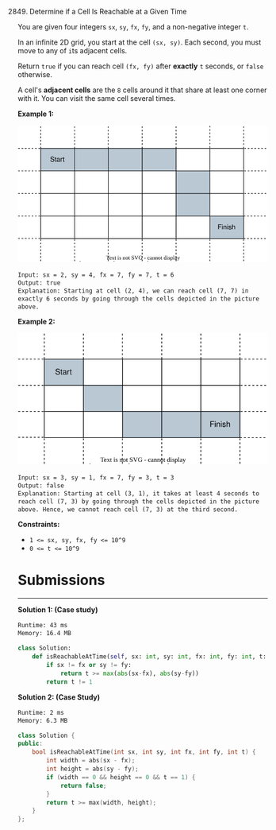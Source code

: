2849. Determine if a Cell Is Reachable at a Given Time

You are given four integers `sx`, `sy`, `fx`, `fy`, and a non-negative integer `t`.

In an infinite 2D grid, you start at the cell `(sx, sy)`. Each second, you must move to any of `i`ts adjacent cells.

Return `true` if you can reach cell `(fx, fy)` after **exactly** `t` seconds, or `false` otherwise.

A cell's **adjacent cells** are the `8` cells around it that share at least one corner with it. You can visit the same cell several times.

 

**Example 1:**

![2849_example2.svg](img/2849_example2.svg)
```
Input: sx = 2, sy = 4, fx = 7, fy = 7, t = 6
Output: true
Explanation: Starting at cell (2, 4), we can reach cell (7, 7) in exactly 6 seconds by going through the cells depicted in the picture above. 
```

**Example 2:**

![2849_example1.svg](img/2849_example1.svg)
```
Input: sx = 3, sy = 1, fx = 7, fy = 3, t = 3
Output: false
Explanation: Starting at cell (3, 1), it takes at least 4 seconds to reach cell (7, 3) by going through the cells depicted in the picture above. Hence, we cannot reach cell (7, 3) at the third second.
```

**Constraints:**

* `1 <= sx, sy, fx, fy <= 10^9`
* `0 <= t <= 10^9`

# Submissions
---
**Solution 1: (Case study)**
```
Runtime: 43 ms
Memory: 16.4 MB
```
```python
class Solution:
    def isReachableAtTime(self, sx: int, sy: int, fx: int, fy: int, t: int) -> bool:
        if sx != fx or sy != fy:
            return t >= max(abs(sx-fx), abs(sy-fy))
        return t != 1
```

**Solution 2: (Case Study)**
```
Runtime: 2 ms
Memory: 6.3 MB
```
```c++
class Solution {
public:
    bool isReachableAtTime(int sx, int sy, int fx, int fy, int t) {
        int width = abs(sx - fx);
        int height = abs(sy - fy);
        if (width == 0 && height == 0 && t == 1) {
            return false;
        }
        return t >= max(width, height);
    }
};
```
